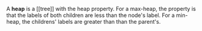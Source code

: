 A **heap** is a [[tree]] with the heap property. For a max-heap, the property is that the labels of both children are less than the node's label. For a min-heap, the childrens' labels are greater than than the parent's.